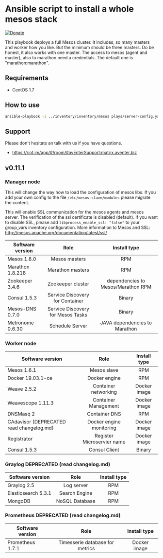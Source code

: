 # Ansible script to install a whole mesos stack

[![Donate](https://liberapay.com/assets/widgets/donate.svg)](https://liberapay.com/AVENTER/donate)

This playbook deploys a full Mesos cluster. It includes, so many masters and worker how you like. But the minimum should be three masters. Do be honest, it also works with one master. The access to mesos (agent and master), also to marathon need a credentials. The default one is "marathon:marathon".


## Requirements

- CentOS 1.7

## How to use

```bash
ansible-playbook -i ../inventory/inventory/mesos plays/server-config.yaml
```

## Support

Please don't hesitate an talk with us if you have questions.

- https://riot.im/app/#/room/#avEnterSupport:matrix.aventer.biz

## v0.11.1

### Manager node

This will change the way how to load the configuration of mesos libs. If you add your own config to the file ```/etc/mesos-slave/modules``` please migrate the content.

This will enable SSL communication for the mesos agents and mesos server. The verification of the ssl certificate is disabled (default). If you want to disable SSL, please add ```libprocess_enable_ssl: "false"``` to your group_vars inventory configuration. More information to Mesos and SSL: http://mesos.apache.org/documentation/latest/ssl/

| Software version   | Role                              | Install type                       |
| ------------------ | :-------------------------------: | :--------------------------------: |
| Mesos 1.8.0        | Mesos masters                     | RPM                                |
| Marathon 1.8.218   | Marathon masters                  | RPM                                |
| Zookeeper 3.4.6    | Zookeeper cluster                 | dependencies to Mesos/Marathon RPM |
| Consul  1.5.3      | Service Discovery for Container   | Binary                             |
| Mesos-DNS 0.7.0    | Service Discovery for Mesos Tasks | Binary                             |
| Metronome 0.6.30   | Schedule Server                    | JAVA dependencies to Marathon      |

### Worker node

| Software version   | Role                       | Install type |
| ------------------ | :------------------------: | :----------: |
| Mesos 1.6.1        | Mesos slave                | RPM          |
| Docker 19.03.1-ce  | Docker engine              | RPM          |
| Weave 2.5.2        | Container networking       | Docker image |
| Weavescope 1.11.3  | Container Management       | Docker image |
| DNSMasq 2          | Container DNS              | RPM          |
| CAdavisor (DEPRECATED read changelog.md)         | Docker engine monitoring   | Docker image |
| Registrator        | Register Microservier name | Docker image |
| Consul  1.5.3      | Consul Client              | Binary       |

### Graylog DEPRECATED (read changelog.md)

| Software version    | Role           | Install type |
| ------------------- | :------------: | :----------: |
| Graylog 2.5         | Log server     | RPM          |
| Elasticsearch 5.3.1 | Search Engine  | RPM          |
| MongoDB             | NoSQL Database | RPM          |

### Prometheus DEPRECATED (read changelog.md)

| Software version | Role                            | Install type |
| ---------------- | :-----------------------------: | :----------: |
| Prometheus 1.7.1 | Timesserie database for metrics | Docker image |

